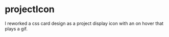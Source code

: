 # projectIcon
I reworked a css card design as a project display icon with an on hover that plays a gif.
